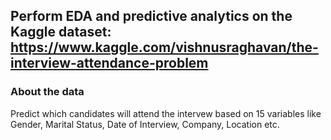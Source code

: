 ## Perform EDA and predictive analytics on the Kaggle dataset: https://www.kaggle.com/vishnusraghavan/the-interview-attendance-problem

### About the data

Predict which candidates will attend the intervew based on 15 variables like Gender, Marital Status, Date of Interview, Company, Location etc.
